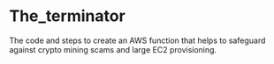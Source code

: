 # The_terminator
The code and steps to create an AWS function that helps to safeguard against crypto mining scams and large EC2 provisioning. 
